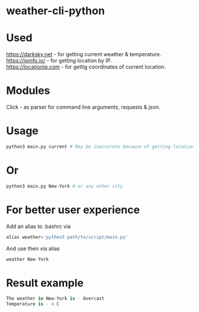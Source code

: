 # weather-cli-python

# Used 

https://darksky.net - for getting current weather & temperature. <br />
https://ipinfo.io/ - for getting location by IP. <br />
https://locationiq.com - for gettig coordinates of current location.

# Modules

Click - as parser for command line arguments, requests & json.

# Usage 

```python
python3 main.py current # May be inaccurate because of getting location by IP
```

# Or

```python
python3 main.py New-York # or any other city
```

# For better user experience

Add an alias to .bashrc via

```python
alias weather='python3 path/to/script/main.py'
```

And use then via alias

```python
weather New-York
```

# Result example

```python
The weather in New-York is - Overcast
Temperature is - 4 C
```
